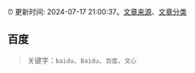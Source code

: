 :alarm_clock: 更新时间: 2024-07-17 21:00:37。[文章来源](/README.md)、[文章分类](/TAGS.md)

## 百度


> 关键字：`baidu`、`Baidu`、`百度`、`文心`



